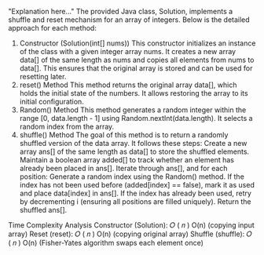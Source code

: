 "Explanation here..." 
The provided Java class, Solution, implements a shuffle and reset mechanism for an array of integers. Below is the detailed approach for each method:

1. Constructor (Solution(int[] nums))
This constructor initializes an instance of the class with a given integer array nums.
It creates a new array data[] of the same length as nums and copies all elements from nums to data[].
This ensures that the original array is stored and can be used for resetting later.
2. reset() Method
This method returns the original array data[], which holds the initial state of the numbers.
It allows restoring the array to its initial configuration.
3. Random() Method
This method generates a random integer within the range [0, data.length - 1] using Random.nextInt(data.length).
It selects a random index from the array.
4. shuffle() Method
The goal of this method is to return a randomly shuffled version of the data array.
It follows these steps:
Create a new array ans[] of the same length as data[] to store the shuffled elements.
Maintain a boolean array added[] to track whether an element has already been placed in ans[].
Iterate through ans[], and for each position:
Generate a random index using the Random() method.
If the index has not been used before (added[index] == false), mark it as used and place data[index] in ans[].
If the index has already been used, retry by decrementing i (ensuring all positions are filled uniquely).
Return the shuffled ans[].

Time Complexity Analysis
Constructor (Solution): 
𝑂
(
𝑛
)
O(n) (copying input array)
Reset (reset): 
𝑂
(
𝑛
)
O(n) (copying original array)
Shuffle (shuffle): 
𝑂
(
𝑛
)
O(n) (Fisher-Yates algorithm swaps each element once)